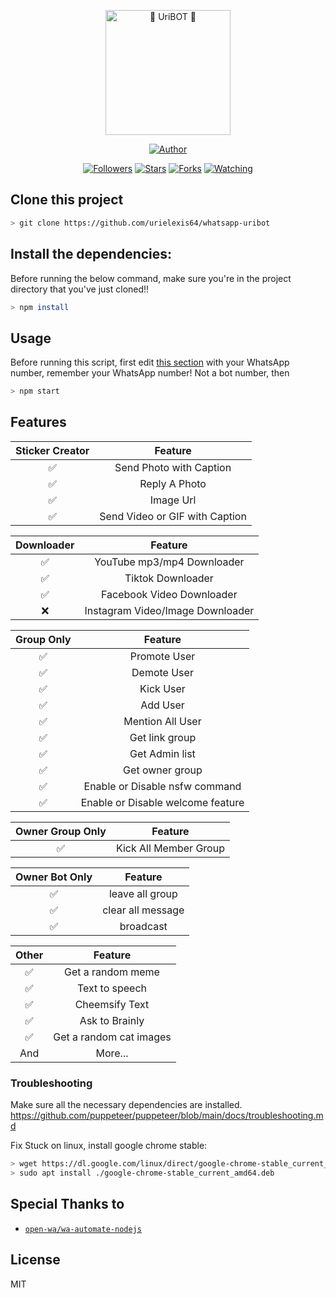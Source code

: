 <p align="center">
<a href="#"><img width="200px" title="🤖 UriBOT 🤖" src="https://img.shields.io/badge/🤖 UriBOT 🤖-blue?colorA=darkblue&colorB=darkblue&style=for-the-badge"></a>
</p>

<p align="center">
<a href="https://github.com/urielexis64"><img title="Author" src="https://img.shields.io/badge/Autor-urielexis64-blue.svg?style=for-the-badge&logo=github"></a>
</p>

<p align="center">
<a href="https://github.com/urielexis64/followers"><img title="Followers" src="https://img.shields.io/github/followers/urielexis64?color=blue&style=flat-square"></a>
<a href="https://github.com/urielexis64/whatsapp-uribot/stargazers/"><img title="Stars" src="https://img.shields.io/github/stars/urielexis64/whatsapp-uribot?color=brown&style=flat-square"></a>
<a href="https://github.com/urielexis64/whatsapp-uribot/network/members"><img title="Forks" src="https://img.shields.io/github/forks/urielexis64/whatsapp-uribot?color=brown&style=flat-square"></a>
<a href="https://github.com/urielexis64/whatsapp-uribot/watchers"><img title="Watching" src="https://img.shields.io/github/watchers/urielexis64/whatsapp-uribot?label=Watchers&color=blue&style=flat-square"></a>
</p>

## Clone this project

```bash
> git clone https://github.com/urielexis64/whatsapp-uribot
```

## Install the dependencies:

Before running the below command, make sure you're in the project directory that you've just cloned!!

```bash
> npm install
```

## Usage

Before running this script, first edit [this section](https://github.com/urielexis64/whatsapp-uribot/blob/master/msgHandler.js#L79) with your WhatsApp number, remember your WhatsApp number! Not a bot number, then

```bash
> npm start
```

## Features

| Sticker Creator |            Feature             |
| :-------------: | :----------------------------: |
|       ✅        |    Send Photo with Caption     |
|       ✅        |         Reply A Photo          |
|       ✅        |           Image Url            |
|       ✅        | Send Video or GIF with Caption |

| Downloader |             Feature              |
| :--------: | :------------------------------: |
|     ✅     |    YouTube mp3/mp4 Downloader    |
|     ✅     |        Tiktok Downloader         |
|     ✅     |    Facebook Video Downloader     |
|     ❌     | Instagram Video/Image Downloader |

| Group Only |              Feature              |
| :--------: | :-------------------------------: |
|     ✅     |           Promote User            |
|     ✅     |            Demote User            |
|     ✅     |             Kick User             |
|     ✅     |             Add User              |
|     ✅     |         Mention All User          |
|     ✅     |          Get link group           |
|     ✅     |          Get Admin list           |
|     ✅     |          Get owner group          |
|     ✅     |  Enable or Disable nsfw command   |
|     ✅     | Enable or Disable welcome feature |

| Owner Group Only |        Feature        |
| :--------------: | :-------------------: |
|        ✅        | Kick All Member Group |

| Owner Bot Only |      Feature      |
| :------------: | :---------------: |
|       ✅       |  leave all group  |
|       ✅       | clear all message |
|       ✅       |     broadcast     |

| Other |         Feature         |
| :---: | :---------------------: |
|  ✅   |    Get a random meme    |
|  ✅   |     Text to speech      |
|  ✅   |     Cheemsify Text      |
|  ✅   |     Ask to Brainly      |
|  ✅   | Get a random cat images |
|  And  |         More...         |

### Troubleshooting

Make sure all the necessary dependencies are installed. https://github.com/puppeteer/puppeteer/blob/main/docs/troubleshooting.md

Fix Stuck on linux, install google chrome stable:

```bash
> wget https://dl.google.com/linux/direct/google-chrome-stable_current_amd64.deb
> sudo apt install ./google-chrome-stable_current_amd64.deb
```

## Special Thanks to

-   [`open-wa/wa-automate-nodejs`](https://github.com/open-wa/wa-automate-nodejs)

## License

MIT
